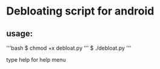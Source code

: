# Debloating script for android

## usage:
'''bash
$ chmod +x debloat.py
'''
$ ./debloat.py
'''

type help for help menu
